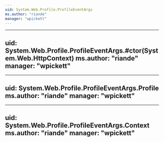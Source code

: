 ```yaml
---
uid: System.Web.Profile.ProfileEventArgs
ms.author: "riande"
manager: "wpickett"
---
```


---
uid: System.Web.Profile.ProfileEventArgs.#ctor(System.Web.HttpContext)
ms.author: "riande"
manager: "wpickett"
---

---
uid: System.Web.Profile.ProfileEventArgs.Profile
ms.author: "riande"
manager: "wpickett"
---

---
uid: System.Web.Profile.ProfileEventArgs.Context
ms.author: "riande"
manager: "wpickett"
---
